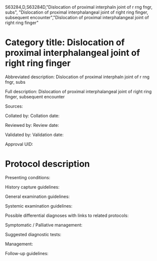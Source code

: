 S63284,D,S63284D,"Dislocation of proximal interphaln joint of r rng fngr, subs", "Dislocation of proximal interphalangeal joint of right ring finger, subsequent encounter","Dislocation of proximal interphalangeal joint of right ring finger"
# Category title: Dislocation of proximal interphalangeal joint of right ring finger

Abbreviated description: Dislocation of proximal interphaln joint of r rng fngr, subs

Full description: Dislocation of proximal interphalangeal joint of right ring finger, subsequent encounter

Sources:

Collated by:
Collation date:

Reviewed by:
Review date:

Validated by:
Validation date:

Approval UID:

# Protocol description

Presenting conditions:

History capture guidelines:

General examination guidelines:

Systemic examination guidelines:

Possible differential diagnoses with links to related protocols:

Symptomatic / Palliative management:

Suggested diagnostic tests:

Management:

Follow-up guidelines:
